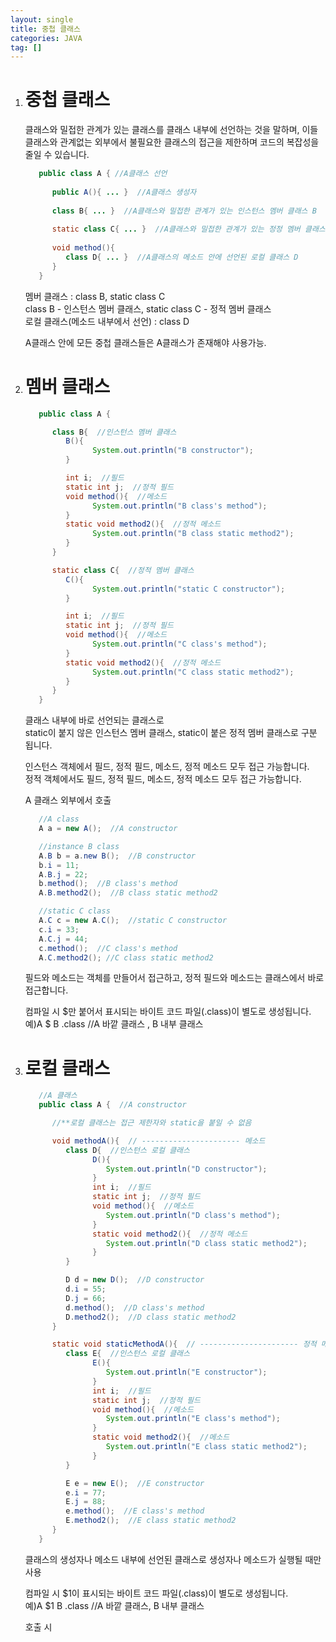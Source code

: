```yaml
---
layout: single
title: 중첩 클래스
categories: JAVA
tag: []
---
```


1. # 중첩 클래스
   클래스와 밀접한 관계가 있는 클래스를 클래스 내부에 선언하는 것을 말하며, 이들 클래스와 관계없는 외부에서 불필요한 클래스의 접근을 제한하며 코드의 복잡성을 줄일 수 있습니다.   
   
   ```java
      public class A { //A클래스 선언
    
         public A(){ ... }  //A클래스 생성자
         
         class B{ ... }  //A클래스와 밀접한 관계가 있는 인스턴스 멤버 클래스 B
         
         static class C{ ... }  //A클래스와 밀접한 관계가 있는 정정 멤버 클래스 C
         
         void method(){
            class D{ ... }  //A클래스의 메소드 안에 선언된 로컬 클래스 D
         }
      }
   ```   
   멤버 클래스 : class B, static class C   
      class B - 인스턴스 멤버 클래스, static class C - 정적 멤버 클래스   
   로컬 클래스(메소드 내부에서 선언) : class D   

   A클래스 안에 모든 중첩 클래스들은 A클래스가 존재해야 사용가능.   

1. # 멤버 클래스
   ```java   
      public class A {

         class B{  //인스턴스 멤버 클래스 
            B(){
                  System.out.println("B constructor");
            }

            int i;  //필드
            static int j;  //정적 필드
            void method(){  //메소드
                  System.out.println("B class's method");
            }
            static void method2(){  //정적 메소드
                  System.out.println("B class static method2");
            }
         }

         static class C{  //정적 멤버 클래스
            C(){
                  System.out.println("static C constructor");
            }

            int i;  //필드
            static int j;  //정적 필드
            void method(){  //메소드
                  System.out.println("C class's method");
            }
            static void method2(){  //정적 메소드
                  System.out.println("C class static method2");
            }
         }
      }
   ```   
   클래스 내부에 바로 선언되는 클래스로   
   static이 붙지 않은 인스턴스 멤버 클래스, static이 붙은 정적 멤버 클래스로 구분 됩니다.   

   인스턴스 객체에서 필드, 정적 필드, 메소드, 정적 메소드 모두 접근 가능합니다.   
   정적 객체에서도 필드, 정적 필드, 메소드, 정적 메소드 모두 접근 가능합니다.   

   A 클래스 외부에서 호출   
   ```java
      //A class
      A a = new A();  //A constructor

      //instance B class
      A.B b = a.new B();  //B constructor
      b.i = 11;
      A.B.j = 22;
      b.method();  //B class's method
      A.B.method2();  //B class static method2

      //static C class
      A.C c = new A.C();  //static C constructor
      c.i = 33;
      A.C.j = 44;
      c.method();  //C class's method
      A.C.method2(); //C class static method2
   ```   
   필드와 메소드는 객체를 만들어서 접근하고, 정적 필드와 메소드는 클래스에서 바로 접근합니다.   

   컴파일 시 $만 붙어서 표시되는 바이트 코드 파일(.class)이 별도로 생성됩니다.   
   예)A $ B .class  //A 바깥 클래스 , B 내부 클래스   

1. # 로컬 클래스
   ```java
      //A 클래스
      public class A {  //A constructor

         //**로컬 클래스는 접근 제한자와 static을 붙일 수 없음

         void methodA(){  // ---------------------- 메소드
            class D{  //인스턴스 로컬 클래스
                  D(){
                     System.out.println("D constructor");
                  }
                  int i;  //필드
                  static int j;  //정적 필드
                  void method(){  //메소드
                     System.out.println("D class's method");
                  }
                  static void method2(){  //정적 메소드
                     System.out.println("D class static method2");
                  }
            }

            D d = new D();  //D constructor
            d.i = 55;
            D.j = 66;
            d.method();  //D class's method
            D.method2();  //D class static method2
         }

         static void staticMethodA(){  // ---------------------- 정적 메소드
            class E{  //인스턴스 로컬 클래스 
                  E(){
                     System.out.println("E constructor");
                  }
                  int i;  //필드
                  static int j;  //정적 필드
                  void method(){  //메소드
                     System.out.println("E class's method");
                  }
                  static void method2(){  //메소드
                     System.out.println("E class static method2");
                  }
            }

            E e = new E();  //E constructor
            e.i = 77;
            E.j = 88;
            e.method();  //E class's method
            E.method2();  //E class static method2
         }
      }
   ```
   클래스의 생성자나 메소드 내부에 선언된 클래스로 생성자나 메소드가 실행될 때만 사용   
   
   컴파일 시 $1이 표시되는 바이트 코드 파일(.class)이 별도로 생성됩니다.   
   예)A $1 B .class  //A 바깥 클래스, B 내부 클래스    

   호출 시   
   ```java

   ```
